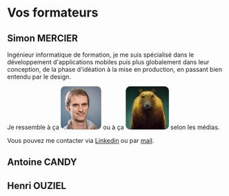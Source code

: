 # Vos formateurs

## Simon MERCIER

Ingénieur informatique de formation, je me suis spécialisé dans le développement d'applications mobiles puis plus globalement dans leur conception, de la phase d'idéation à la mise en production, en passant bien entendu par le design.

Je ressemble à ça <img class="align-text" height="100px" src="../../assets/img/figma/introduction/trainers/simon_2.png" style="border-radius: 10%;"/> ou à ça <img class="align-text" height="100px" src="../../assets/img/figma/introduction/trainers/simon_1.png" style="border-radius: 10%;"/> selon les médias.

Vous pouvez me contacter via [Linkedin](https://www.linkedin.com/in/merciersimon/) ou par [mail](mailto:simon.mercier59@gmail.com).

## Antoine CANDY

## Henri OUZIEL